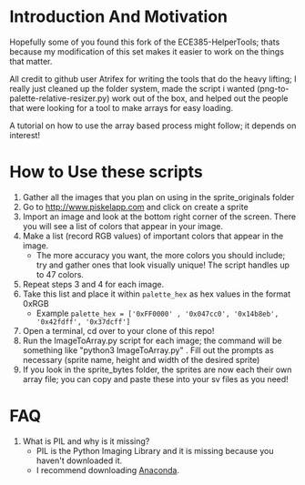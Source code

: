 # Introduction And Motivation
Hopefully some of you found this fork of the ECE385-HelperTools; thats because my modification of this set makes it easier to work on the things that matter.
 
All credit to github user Atrifex for writing the tools that do the heavy lifting; I really just cleaned up the folder system, made the script i wanted (png-to-palette-relative-resizer.py) work out of the box, and helped out the people that were looking for a tool to make arrays for easy loading. 

A tutorial on how to use the array based process might follow; it depends on interest! 

# How to Use these scripts

1.  Gather all the images that you plan on using in the sprite_originals folder
2.  Go to <http://www.piskelapp.com> and click on create a sprite
3.  Import an image and look at the bottom right corner of the screen. There you will see a list of colors that appear in your image.
4.  Make a list (record RGB values) of important colors that appear in the image.
     -   The more accuracy you want, the more colors you should include; try and gather ones that look visually unique! The script handles up to 47 colors. 
5.  Repeat steps 3 and 4 for each image.
6.  Take this list and place it within `palette_hex` as hex values in the format 0xRGB
    -   Example `palette_hex = ['0xFF0000' , '0x047cc0', '0x14b8eb', '0x42fdff', '0x37dcff']`
7. Open a terminal, cd over to your clone of this repo!  
8. Run the ImageToArray.py script for each image; the command will be something like "python3 ImageToArray.py" . Fill out the prompts as necessary (sprite name, height and width of the desired sprite)
9. If you look in the sprite_bytes folder, the sprites are now each their own array file; you can copy and paste these into your sv files as you need! 


# FAQ

1.  What is PIL and why is it missing?
    -   PIL is the Python Imaging Library and it is missing because you haven't downloaded it.
    -   I recommend downloading [Anaconda][AnacondaDownload].

[AnacondaDownload]: <https://www.continuum.io/downloads>

